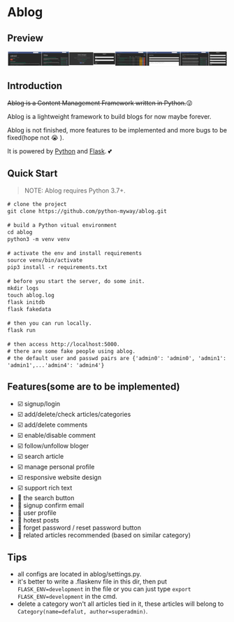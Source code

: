 # Ablog

## Preview

![preview](ablog/static/preview.jpg)

## Introduction

~~Ablog is a Content Management Framework written in Python.~~:stuck_out_tongue_winking_eye:

Ablog is a lightweight framework to build blogs for now maybe forever.

Ablog is not finished, more features to be implemented and more bugs to be fixed(hope not :sob: ).

It is powered by [Python](https://www.python.org/) and [Flask](http://flask.pocoo.org/). :two_hearts:

## Quick Start

> NOTE: Ablog requires Python 3.7+.

```
# clone the project
git clone https://github.com/python-myway/ablog.git

# build a Python vitual environment
cd ablog
python3 -m venv venv

# activate the env and install requirements
source venv/bin/activate
pip3 install -r requirements.txt

# before you start the server, do some init.
mkdir logs
touch ablog.log
flask initdb
flask fakedata

# then you can run locally.
flask run

# then access http://localhost:5000.
# there are some fake people using ablog.
# the default user and passwd pairs are {'admin0': 'admin0', 'admin1': 'admin1',...'admin4': 'admin4'}

```

## Features(some are to be implemented)

- :ballot_box_with_check: signup/login
- :ballot_box_with_check: add/delete/check articles/categories
- :ballot_box_with_check: add/delete comments
- :ballot_box_with_check: enable/disable comment
- :ballot_box_with_check: follow/unfollow bloger
- :ballot_box_with_check: search article
- :ballot_box_with_check: manage personal profile
- :ballot_box_with_check: responsive website design
- :ballot_box_with_check: support rich text
- :black_square_button: the search button
- :black_square_button: signup confirm email
- :black_square_button: user profile
- :black_square_button: hotest posts
- :black_square_button: forget password / reset password button
- :black_square_button: related articles recommended (based on similar category)

## Tips

- all configs are located in ablog/settings.py.
- it's better to write a .flaskenv file in this dir, then put `FLASK_ENV=development` in the file or you can just type `export FLASK_ENV=development` in the cmd.
- delete a category won't all articles tied in it, these articles will belong to `Category(name=defalut, author=superadmin)`.

## 